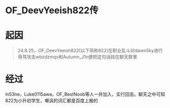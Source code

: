 # OF_DeevYeeish822传

# 起因

>24.8.25，OF_DeevYeeish822(以下简称822)在职业乱斗对dawn5ky进行辱骂攻击wbzdzmqv和Autumn_J1n便把这句话挂在聊天群里

# 经过

In53ne，Luke0115awa，OF_BestNoob等人一并加入，实行回击。聊天之中可知822为小升初学生，嘲讽的词汇都是百度上搬的
